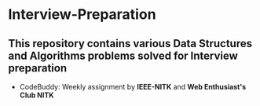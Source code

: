 # Interview-Preparation
## This repository contains various Data Structures and Algorithms problems solved for Interview preparation
* CodeBuddy: Weekly assignment by **IEEE-NITK** and **Web Enthusiast's Club NITK**
